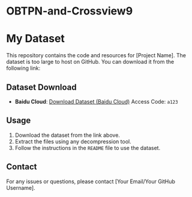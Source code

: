 # OBTPN-and-Crossview9
# My Dataset

This repository contains the code and resources for [Project Name]. The dataset is too large to host on GitHub. You can download it from the following link:

## Dataset Download

- **Baidu Cloud**: [Download Dataset (Baidu Cloud)]([https://pan.baidu.com/s/XXXXX](https://pan.baidu.com/s/15hskMsKZv1DJGgiqxlpclg))  
  Access Code: `a123`

## Usage

1. Download the dataset from the link above.
2. Extract the files using any decompression tool.
3. Follow the instructions in the `README` file to use the dataset.

## Contact

For any issues or questions, please contact [Your Email/Your GitHub Username].
